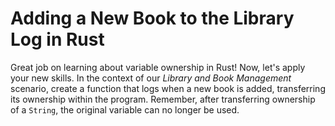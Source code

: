 # Adding a New Book to the Library Log in Rust

Great job on learning about variable ownership in Rust! Now, let's apply your new skills. In the context of our *Library and Book Management* scenario, create a function that logs when a new book is added, transferring its ownership within the program. Remember, after transferring ownership of a `String`, the original variable can no longer be used.
